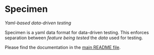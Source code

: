 # Specimen

_Yaml-based data-driven testing_

Specimen is a yaml data format for data-driven testing. This enforces separation between _feature being tested_ the _data_ used for testing.

Please find the documentation in the [main README file](..).